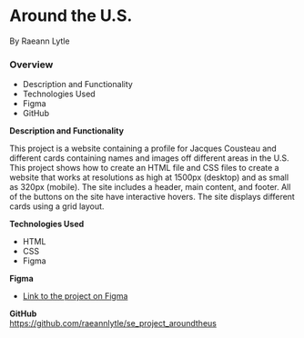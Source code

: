 # Around the U.S.

By Raeann Lytle

### Overview

- Description and Functionality
- Technologies Used
- Figma
- GitHub

**Description and Functionality**

This project is a website containing a profile for Jacques Cousteau and different cards containing names and images off different areas in the U.S. This project shows how to create an HTML file and CSS files to create a website that works at resolutions as high at 1500px (desktop) and as small as 320px (mobile). The site includes a header, main content, and footer. All of the buttons on the site have interactive hovers. The site displays different cards using a grid layout.

**Technologies Used**

- HTML
- CSS
- Figma

**Figma**

- [Link to the project on Figma](https://www.figma.com/file/ii4xxsJ0ghevUOcssTlHZv/Sprint-3%3A-Around-the-US?node-id=0%3A1)

**GitHub**  
https://github.com/raeannlytle/se_project_aroundtheus
